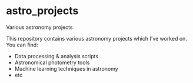 # astro_projects
Various astronomy projects

This repository contains various astronomy projects which I've worked on. You can find:

- Data processing & analysis scripts
- Astronomical photometry tools
- Machine learning techniques in astronomy
- etc
